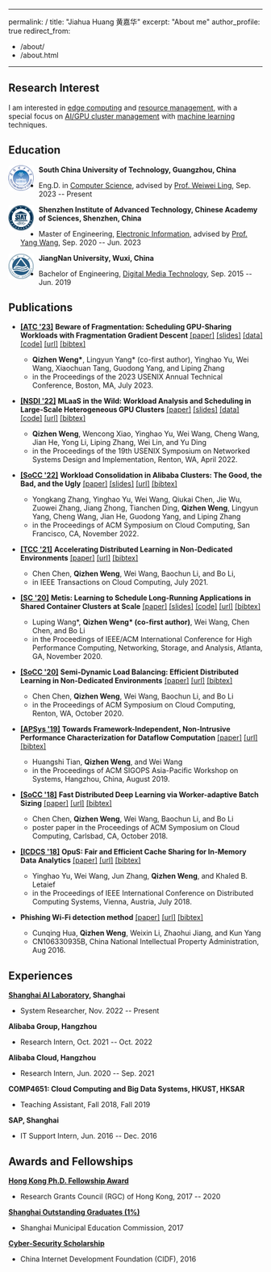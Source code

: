 <!-- ---
permalink: /
title: "academicpages is a ready-to-fork GitHub Pages template for academic personal websites"
excerpt: "About me"
author_profile: true
redirect_from: 
  - /about/
  - /about.html
---

This is the front page of a website that is powered by the [academicpages template](https://github.com/academicpages/academicpages.github.io) and hosted on GitHub pages. [GitHub pages](https://pages.github.com) is a free service in which websites are built and hosted from code and data stored in a GitHub repository, automatically updating when a new commit is made to the respository. This template was forked from the [Minimal Mistakes Jekyll Theme](https://mmistakes.github.io/minimal-mistakes/) created by Michael Rose, and then extended to support the kinds of content that academics have: publications, talks, teaching, a portfolio, blog posts, and a dynamically-generated CV. You can fork [this repository](https://github.com/academicpages/academicpages.github.io) right now, modify the configuration and markdown files, add your own PDFs and other content, and have your own site for free, with no ads! An older version of this template powers my own personal website at [stuartgeiger.com](http://stuartgeiger.com), which uses [this Github repository](https://github.com/staeiou/staeiou.github.io).

A data-driven personal website
======
Like many other Jekyll-based GitHub Pages templates, academicpages makes you separate the website's content from its form. The content & metadata of your website are in structured markdown files, while various other files constitute the theme, specifying how to transform that content & metadata into HTML pages. You keep these various markdown (.md), YAML (.yml), HTML, and CSS files in a public GitHub repository. Each time you commit and push an update to the repository, the [GitHub pages](https://pages.github.com/) service creates static HTML pages based on these files, which are hosted on GitHub's servers free of charge.

Many of the features of dynamic content management systems (like Wordpress) can be achieved in this fashion, using a fraction of the computational resources and with far less vulnerability to hacking and DDoSing. You can also modify the theme to your heart's content without touching the content of your site. If you get to a point where you've broken something in Jekyll/HTML/CSS beyond repair, your markdown files describing your talks, publications, etc. are safe. You can rollback the changes or even delete the repository and start over -- just be sure to save the markdown files! Finally, you can also write scripts that process the structured data on the site, such as [this one](https://github.com/academicpages/academicpages.github.io/blob/master/talkmap.ipynb) that analyzes metadata in pages about talks to display [a map of every location you've given a talk](https://academicpages.github.io/talkmap.html).

Getting started
======
1. Register a GitHub account if you don't have one and confirm your e-mail (required!)
1. Fork [this repository](https://github.com/academicpages/academicpages.github.io) by clicking the "fork" button in the top right. 
1. Go to the repository's settings (rightmost item in the tabs that start with "Code", should be below "Unwatch"). Rename the repository "[your GitHub username].github.io", which will also be your website's URL.
1. Set site-wide configuration and create content & metadata (see below -- also see [this set of diffs](http://archive.is/3TPas) showing what files were changed to set up [an example site](https://getorg-testacct.github.io) for a user with the username "getorg-testacct")
1. Upload any files (like PDFs, .zip files, etc.) to the files/ directory. They will appear at https://[your GitHub username].github.io/files/example.pdf.  
1. Check status by going to the repository settings, in the "GitHub pages" section

Site-wide configuration
------
The main configuration file for the site is in the base directory in [_config.yml](https://github.com/academicpages/academicpages.github.io/blob/master/_config.yml), which defines the content in the sidebars and other site-wide features. You will need to replace the default variables with ones about yourself and your site's github repository. The configuration file for the top menu is in [_data/navigation.yml](https://github.com/academicpages/academicpages.github.io/blob/master/_data/navigation.yml). For example, if you don't have a portfolio or blog posts, you can remove those items from that navigation.yml file to remove them from the header. 

Create content & metadata
------
For site content, there is one markdown file for each type of content, which are stored in directories like _publications, _talks, _posts, _teaching, or _pages. For example, each talk is a markdown file in the [_talks directory](https://github.com/academicpages/academicpages.github.io/tree/master/_talks). At the top of each markdown file is structured data in YAML about the talk, which the theme will parse to do lots of cool stuff. The same structured data about a talk is used to generate the list of talks on the [Talks page](https://academicpages.github.io/talks), each [individual page](https://academicpages.github.io/talks/2012-03-01-talk-1) for specific talks, the talks section for the [CV page](https://academicpages.github.io/cv), and the [map of places you've given a talk](https://academicpages.github.io/talkmap.html) (if you run this [python file](https://github.com/academicpages/academicpages.github.io/blob/master/talkmap.py) or [Jupyter notebook](https://github.com/academicpages/academicpages.github.io/blob/master/talkmap.ipynb), which creates the HTML for the map based on the contents of the _talks directory).

**Markdown generator**

I have also created [a set of Jupyter notebooks](https://github.com/academicpages/academicpages.github.io/tree/master/markdown_generator
) that converts a CSV containing structured data about talks or presentations into individual markdown files that will be properly formatted for the academicpages template. The sample CSVs in that directory are the ones I used to create my own personal website at stuartgeiger.com. My usual workflow is that I keep a spreadsheet of my publications and talks, then run the code in these notebooks to generate the markdown files, then commit and push them to the GitHub repository.

How to edit your site's GitHub repository
------
Many people use a git client to create files on their local computer and then push them to GitHub's servers. If you are not familiar with git, you can directly edit these configuration and markdown files directly in the github.com interface. Navigate to a file (like [this one](https://github.com/academicpages/academicpages.github.io/blob/master/_talks/2012-03-01-talk-1.md) and click the pencil icon in the top right of the content preview (to the right of the "Raw | Blame | History" buttons). You can delete a file by clicking the trashcan icon to the right of the pencil icon. You can also create new files or upload files by navigating to a directory and clicking the "Create new file" or "Upload files" buttons. 

Example: editing a markdown file for a talk
![Editing a markdown file for a talk](/images/editing-talk.png)

For more info
------
More info about configuring academicpages can be found in [the guide](https://academicpages.github.io/markdown/). The [guides for the Minimal Mistakes theme](https://mmistakes.github.io/minimal-mistakes/docs/configuration/) (which this theme was forked from) might also be helpful. -->


---
permalink: /
title: "Jiahua Huang 黄嘉华"
excerpt: "About me"
author_profile: true
redirect_from: 
  - /about/
  - /about.html
---

## Research Interest
I am interested in <u>edge computing</u> and <u>resource management</u>, with a special focus on <u>AI/GPU cluster management</u> with <u>machine learning</u> techniques.


## Education
<img src="../images/SCUT.png"
     alt="SCUT"
     style="float: left; margin-right: 10px; height: 50px; width:50px;"/>

**South China University of Technology, Guangzhou, China**
- Eng.D. in [Computer Science](http://www2.scut.edu.cn/ft/), advised by [Prof. Weiwei Ling](http://www2.scut.edu.cn/cs/2017/0629/c22284a328098/page.htm), Sep. 2023 -- Present

<img src="../images/siat.jpg"
     alt="SCUT"
     style="float: left; margin-right: 10px; height: 50px; width:50px;"/>

**Shenzhen Institute of Advanced Technology, Chinese Academy of Sciences, Shenzhen, China**
- Master of Engineering, [Electronic Information](https://www.siat.ac.cn/), advised by [Prof. Yang Wang](https://teacher.ucas.ac.cn/~yangwang), Sep. 2020 -- Jun. 2023

<img src="../images/jnu.jpeg"
     alt="SCUT"
     style="float: left; margin-right: 10px; height: 50px; width:50px;"/>

**JiangNan University, Wuxi, China**
- Bachelor of Engineering, [Digital Media Technology](http://ai.jiangnan.edu.cn/), Sep. 2015 -- Jun. 2019


## Publications

- [**[ATC \'23]**](https://www.usenix.org/conference/atc23/) **Beware of Fragmentation: Scheduling GPU-Sharing Workloads with Fragmentation Gradient Descent** [[paper]](./files/2023.ATC-FGD-Weng.pdf) [[slides]](./files/2023.ATC-FGD--slides.pdf) [[data]](https://github.com/alibaba/clusterdata/tree/master/cluster-trace-gpu-v2023) [[code]](https://github.com/hkust-adsl/kubernetes-scheduler-simulator) [[url]](https://www.usenix.org/conference/atc23/presentation/weng) [[bibtex]](./files/2023.ATC-FGD-Weng.txt)
  - **Qizhen Weng\***, Lingyun Yang\* (co-first author), Yinghao Yu, Wei Wang, Xiaochuan Tang, Guodong Yang, and Liping Zhang
  - in the Proceedings of the 2023 USENIX Annual Technical Conference, Boston, MA, July 2023.

- [**[NSDI \'22]**](https://www.usenix.org/conference/nsdi22/) **MLaaS in the Wild: Workload Analysis and Scheduling in Large-Scale Heterogeneous GPU Clusters** [[paper]](./files/2022.NSDI-MLaaS-Weng.pdf) [[slides]](./files/2022.NSDI-MLaaS-Weng-slides.pdf) [[data]](https://github.com/alibaba/clusterdata/tree/master/cluster-trace-gpu-v2020) [[code]](https://github.com/alibaba/clusterdata/tree/master/cluster-trace-gpu-v2020/simulator) [[url]](https://www.usenix.org/conference/nsdi22/presentation/weng) [[bibtex]](./files/2022.NSDI-MLaaS-Weng.txt)
  - **Qizhen Weng**, Wencong Xiao, Yinghao Yu, Wei Wang, Cheng Wang, Jian He, Yong Li, Liping Zhang, Wei Lin, and Yu Ding
  - in the Proceedings of the 19th USENIX Symposium on Networked Systems Design and Implementation, Renton, WA, April 2022.

- [**[SoCC \'22]**](https://acmsocc.github.io/2022/) **Workload Consolidation in Alibaba Clusters: The Good, the Bad, and the Ugly** [[paper]](./files/2022.SoCC-Alibaba-Zhang.pdf) [[slides]](./files/2022.SoCC-Alibaba-Zhang-slides.pdf) [[url]](https://dl.acm.org/doi/10.1145/3542929.3563465) [[bibtex]](./files/2022.SoCC-Alibaba-Zhang.txt)
  - Yongkang Zhang, Yinghao Yu, Wei Wang, Qiukai Chen, Jie Wu, Zuowei Zhang, Jiang Zhong, Tianchen Ding, **Qizhen Weng**, Lingyun Yang, Cheng Wang, Jian He, Guodong Yang, and Liping Zhang
  - in the Proceedings of ACM Symposium on Cloud Computing, San Francisco, CA, November 2022.

- [**[TCC \'21]**](https://ieeexplore.ieee.org/xpl/RecentIssue.jsp?punumber=6245519) **Accelerating Distributed Learning in Non-Dedicated Environments** [[paper]](./files/2021.TCC-LBBSP-Chen.pdf) [[url]](https://ieeexplore.ieee.org/document/9508170) [[bibtex]](./files/2021.TCC-LBBSP-Chen.txt)
  - Chen Chen, **Qizhen Weng**, Wei Wang, Baochun Li, and Bo Li,
  - in IEEE Transactions on Cloud Computing, July 2021.

- [**[SC \'20]**](https://sc20.supercomputing.org/) **Metis: Learning to Schedule Long-Running Applications in Shared Container Clusters at Scale** [[paper]](./files/2020.SC-Metis-Wang_Weng.pdf) [[slides]](./files/2020.SC-Metis-Wang_Weng-slides.pdf) [[code]](https://github.com/lwangbm/Metis) [[url]](https://ieeexplore.ieee.org/document/9355246) [[bibtex]](./files/2020.SC-Metis-Wang_Weng.txt)
  - Luping Wang\*, **Qizhen Weng\* (co-first author)**, Wei Wang, Chen Chen, and Bo Li
  - in the Proceedings of IEEE/ACM International Conference for High Performance Computing, Networking, Storage, and Analysis, Atlanta, GA, November 2020. 

- [**[SoCC \'20]**](https://acmsocc.github.io/2020/) **Semi-Dynamic Load Balancing: Efficient Distributed Learning in Non-Dedicated Environments** [[paper]](./files/2020.SoCC-LBBSP-Chen.pdf) [[url]](https://dl.acm.org/doi/10.1145/3419111.3421299) [[bibtex]](./files/2020.SoCC-LBBSP-Chen.txt)
  - Chen Chen, **Qizhen Weng**, Wei Wang, Baochun Li, and Bo Li
  - in the Proceedings of ACM Symposium on Cloud Computing, Renton, WA, October 2020.

- [**[APSys \'19]**](https://icsr.zju.edu.cn/apsys2019/) **Towards Framework-Independent, Non-Intrusive Performance Characterization for Dataflow Computation** [[paper]](./files/2019.ApSys-Perf-Tian.pdf) [[url]](https://dl.acm.org/doi/abs/10.1145/3343737.3343743) [[bibtex]](./files/2019.ApSys-Perf-Tian.txt)
  - Huangshi Tian, **Qizhen Weng**, and Wei Wang
  - in the Proceedings of ACM SIGOPS Asia-Pacific Workshop on Systems, Hangzhou, China, August 2019.

<!--
- **Cloud Management with Reinforcement Learning** [[paper]](./files/2019.Survey-Cloud_Mgmt_w_RL-Weng.pdf) [[slides]](./files/2019.Survey-Cloud_Mgmt_w_RL-Weng-slides.pdf) [[bibtex]](./files/2019.Survey-Cloud_Mgmt_w_RL-Weng.txt)
  - **Qizhen Weng**
  - survey paper for the Ph.D. Qualification Exam (PQE), CSE, HKUST, Hong Kong SAR, China, May 2019.
-->

- [**[SoCC \'18]**](https://acmsocc.github.io/2018/) **Fast Distributed Deep Learning via Worker-adaptive Batch Sizing** [[paper]](./files/2018.SoCC-LBBSP-Chen.pdf) [[url]](https://dl.acm.org/doi/abs/10.1145/3267809.3275463) [[bibtex]](./files/2018.SoCC-LBBSP-Chen.txt)
  - Chen Chen, **Qizhen Weng**, Wei Wang, Baochun Li, and Bo Li
  - poster paper in the Proceedings of ACM Symposium on Cloud Computing, Carlsbad, CA, October 2018.

- [**[ICDCS \'18]**](https://icdcs2018.ocg.at/) **OpuS: Fair and Efficient Cache Sharing for In-Memory Data Analytics** [[paper]](./files/2018.ICDCS-OpuS-Yu.pdf) [[url]](https://ieeexplore.ieee.org/abstract/document/8416288/) [[bibtex]](./files/2018.ICDCS-OpuS-Yu.txt)
  - Yinghao Yu, Wei Wang, Jun Zhang, **Qizhen Weng**, and Khaled B. Letaief
  - in the Proceedings of IEEE International Conference on Distributed Computing Systems, Vienna, Austria, July 2018.

- **Phishing Wi-Fi detection method** [[paper]](./files/2016.CNPatent-Phishing-CN106330935B-Hua.pdf) [[url]](https://epub.cnipa.gov.cn/patent/CN106330935B) [[bibtex]](files/2016.CNPatent-Phishing-CN106330935B-Hua.txt)
  - Cunqing Hua, **Qizhen Weng**, Weixin Li, Zhaohui Jiang, and Kun Yang
  - CN106330935B, China National Intellectual Property Administration, Aug 2016.


## Experiences
**[Shanghai AI Laboratory](https://shlab.org.cn), Shanghai**
- System Researcher, Nov. 2022 -- Present

**Alibaba Group, Hangzhou**
- Research Intern, Oct. 2021 -- Oct. 2022

**Alibaba Cloud, Hangzhou**
- Research Intern, Jun. 2020 -- Sep. 2021

**COMP4651: Cloud Computing and Big Data Systems, HKUST, HKSAR**
- Teaching Assistant, Fall 2018, Fall 2019

**SAP, Shanghai**
- IT Support Intern, Jun. 2016 -- Dec. 2016


## Awards and Fellowships
**[Hong Kong Ph.D. Fellowship Award](https://cerg1.ugc.edu.hk/hkpfs/index.html)**
- Research Grants Council (RGC) of Hong Kong, 2017 -- 2020

**[Shanghai Outstanding Graduates (1%)](http://xsb.seiee.sjtu.edu.cn/xsb/info/12484.htm)**
- Shanghai Municipal Education Commission, 2017

**[Cyber-Security Scholarship](http://www.cidf.net/2016-05/20/c_1118905072.htm)**
- China Internet Development Foundation (CIDF), 2016